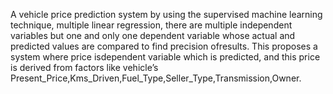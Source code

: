 A vehicle price prediction system by using the supervised machine learning technique, multiple linear regression, there are multiple independent variables but one and only one dependent variable whose actual and predicted values are compared to find precision ofresults. This proposes a system where price isdependent variable which is predicted, and this price is derived from factors like vehicle’s Present_Price,Kms_Driven,Fuel_Type,Seller_Type,Transmission,Owner.

